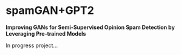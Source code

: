 # spamGAN+GPT2
**Improving GANs for Semi-Supervised Opinion Spam Detection by Leveraging Pre-trained Models**

In progress project...
